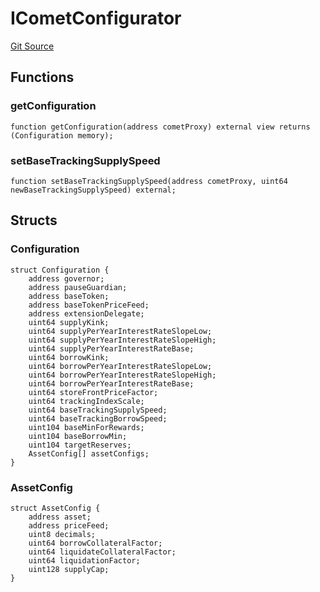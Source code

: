 # ICometConfigurator
[Git Source](https://github.com/larrythecucumber321/protocol/blob/77d337b8595ba96d069ded321419b36a61984170/contracts/plugins/assets/compoundv3/vendor/ICometConfigurator.sol)


## Functions
### getConfiguration


```solidity
function getConfiguration(address cometProxy) external view returns (Configuration memory);
```

### setBaseTrackingSupplySpeed


```solidity
function setBaseTrackingSupplySpeed(address cometProxy, uint64 newBaseTrackingSupplySpeed) external;
```

## Structs
### Configuration

```solidity
struct Configuration {
    address governor;
    address pauseGuardian;
    address baseToken;
    address baseTokenPriceFeed;
    address extensionDelegate;
    uint64 supplyKink;
    uint64 supplyPerYearInterestRateSlopeLow;
    uint64 supplyPerYearInterestRateSlopeHigh;
    uint64 supplyPerYearInterestRateBase;
    uint64 borrowKink;
    uint64 borrowPerYearInterestRateSlopeLow;
    uint64 borrowPerYearInterestRateSlopeHigh;
    uint64 borrowPerYearInterestRateBase;
    uint64 storeFrontPriceFactor;
    uint64 trackingIndexScale;
    uint64 baseTrackingSupplySpeed;
    uint64 baseTrackingBorrowSpeed;
    uint104 baseMinForRewards;
    uint104 baseBorrowMin;
    uint104 targetReserves;
    AssetConfig[] assetConfigs;
}
```

### AssetConfig

```solidity
struct AssetConfig {
    address asset;
    address priceFeed;
    uint8 decimals;
    uint64 borrowCollateralFactor;
    uint64 liquidateCollateralFactor;
    uint64 liquidationFactor;
    uint128 supplyCap;
}
```

